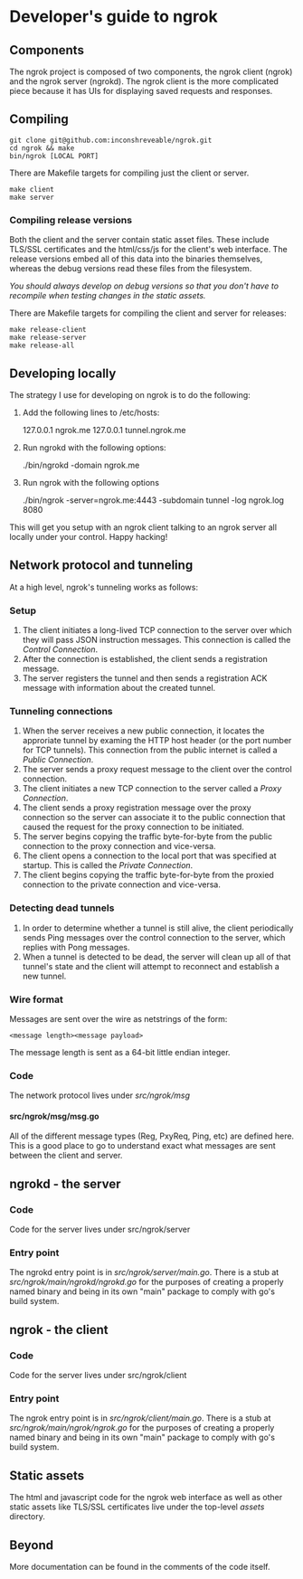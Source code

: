 # Developer's guide to ngrok


## Components
The ngrok project is composed of two components, the ngrok client (ngrok) and the ngrok server (ngrokd).
The ngrok client is the more complicated piece because it has UIs for displaying saved requests and responses.

## Compiling

    git clone git@github.com:inconshreveable/ngrok.git
    cd ngrok && make
    bin/ngrok [LOCAL PORT]

There are Makefile targets for compiling just the client or server.

    make client
    make server

### Compiling release versions
Both the client and the server contain static asset files.
These include TLS/SSL certificates and the html/css/js for the client's web interface.
The release versions embed all of this data into the binaries themselves, whereas the debug versions read these files from the filesystem.

*You should always develop on debug versions so that you don't have to recompile when testing changes in the static assets.*

There are Makefile targets for compiling the client and server for releases:

    make release-client
    make release-server
    make release-all


## Developing locally
The strategy I use for developing on ngrok is to do the following:

1. Add the following lines to /etc/hosts:

    127.0.0.1 ngrok.me
    127.0.0.1 tunnel.ngrok.me

1. Run ngrokd with the following options:

    ./bin/ngrokd -domain ngrok.me

1. Run ngrok with the following options

    ./bin/ngrok -server=ngrok.me:4443 -subdomain tunnel -log ngrok.log 8080

This will get you setup with an ngrok client talking to an ngrok server all locally under your control. Happy hacking!


## Network protocol and tunneling
At a high level, ngrok's tunneling works as follows:

### Setup
1. The client initiates a long-lived TCP connection to the server over which they will pass JSON instruction messages. This connection is called the *Control Connection*.
1. After the connection is established, the client sends a registration message.
1. The server registers the tunnel and then sends a registration ACK message with information about the created tunnel.

### Tunneling connections
1. When the server receives a new public connection, it locates the approriate tunnel by examing the HTTP host header (or the port number for TCP tunnels). This connection from the public internet is called a *Public Connection*.
1. The server sends a proxy request message to the client over the control connection.
1. The client initiates a new TCP connection to the server called a *Proxy Connection*.
1. The client sends a proxy registration message over the proxy connection so the server can associate it to the public connection that caused the request for the proxy connection to be initiated.
1. The server begins copying the traffic byte-for-byte from the public connection to the proxy connection and vice-versa.
1. The client opens a connection to the local port that was specified at startup. This is called the *Private Connection*.
1. The client begins copying the traffic byte-for-byte from the proxied connection to the private connection and vice-versa.

### Detecting dead tunnels
1. In order to determine whether a tunnel is still alive, the client periodically sends Ping messages over the control connection to the server, which replies with Pong messages.
1. When a tunnel is detected to be dead, the server will clean up all of that tunnel's state and the client will attempt to reconnect and establish a new tunnel.

### Wire format
Messages are sent over the wire as netstrings of the form:

    <message length><message payload>

The message length is sent as a 64-bit little endian integer.

### Code
The network protocol lives under _src/ngrok/msg_

#### src/ngrok/msg/msg.go
All of the different message types (Reg, PxyReq, Ping, etc) are defined here. This is a good place to go to understand exact what messages are sent between the client and server.
    
## ngrokd - the server
### Code
Code for the server lives under src/ngrok/server

### Entry point
The ngrokd entry point is in _src/ngrok/server/main.go_.
There is a stub at _src/ngrok/main/ngrokd/ngrokd.go_ for the purposes of creating a properly named binary and being in its own "main" package to comply with go's build system.

## ngrok - the client
### Code
Code for the server lives under src/ngrok/client

### Entry point
The ngrok entry point is in _src/ngrok/client/main.go_.
There is a stub at _src/ngrok/main/ngrok/ngrok.go_ for the purposes of creating a properly named binary and being in its own "main" package to comply with go's build system.

## Static assets
The html and javascript code for the ngrok web interface as well as other static assets like TLS/SSL certificates live under the top-level _assets_ directory.

## Beyond
More documentation can be found in the comments of the code itself.
